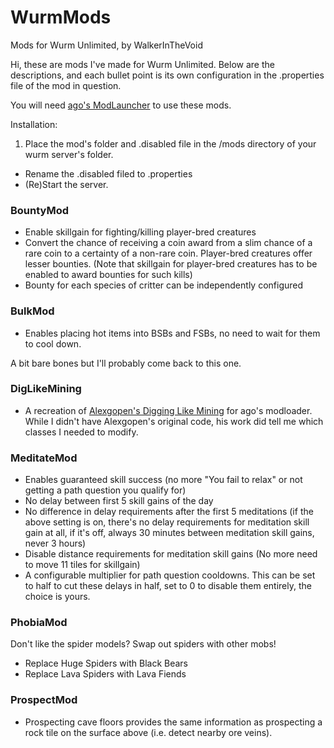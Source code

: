 # WurmMods
Mods for Wurm Unlimited, by WalkerInTheVoid

Hi, these are mods I've made for Wurm Unlimited.  Below are the descriptions, and each bullet point is its own configuration in the .properties file of the mod in question.

You will need [ago's ModLauncher](https://github.com/ago1024/WurmServerModLauncher/releases) to use these mods.

Installation:

1. Place the mod's folder and .disabled file in the /mods directory of your wurm server's folder.
* Rename the .disabled filed to .properties
* (Re)Start the server.

### BountyMod
 * Enable skillgain for fighting/killing player-bred creatures
 * Convert the chance of receiving a coin award from a slim chance of a rare coin to a certainty of a non-rare coin.  Player-bred creatures offer lesser bounties.  (Note that skillgain for player-bred creatures has to be enabled to award bounties for such kills)
 * Bounty for each species of critter can be independently configured

### BulkMod
 * Enables placing hot items into BSBs and FSBs, no need to wait for them to cool down.

A bit bare bones but I'll probably come back to this one.

### DigLikeMining
* A recreation of [Alexgopen's Digging Like Mining](http://forum.wurmonline.com/index.php?/topic/132826-wip-digging-like-mining/) for ago's modloader.  While I didn't have Alexgopen's original code, his work did tell me which classes I needed to modify.
 
### MeditateMod
  * Enables guaranteed skill success (no more "You fail to relax" or not getting a path question you qualify for)
  * No delay between first 5 skill gains of the day
  * No difference in delay requirements after the first 5 meditations (if the above setting is on, there's no delay requirements for meditation skill gain at all, if it's off, always 30 minutes between meditation skill gains, never 3 hours)
  * Disable distance requirements for meditation skill gains (No more need to move 11 tiles for skillgain)
  * A configurable multiplier for path question cooldowns.  This can be set to half to cut these delays in half, set to 0 to disable them entirely, the choice is yours.
  
### PhobiaMod
Don't like the spider models?  Swap out spiders with other mobs!
  * Replace Huge Spiders with Black Bears
  * Replace Lava Spiders with Lava Fiends

### ProspectMod
  * Prospecting cave floors provides the same information as prospecting a rock tile on the surface above (i.e. detect nearby ore veins).


